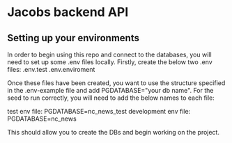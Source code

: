 # Jacobs backend API

## Setting up your environments
In order to begin using this repo and connect to the databases, you will need to set up some .env files locally. Firstly, create the below two .env files:
.env.test
.env.enviroment

Once these files have been created, you want to use the structure specified in the .env-example file and add PGDATABASE="your db name". For the seed to run correctly, you will need to add the below names to each file:

test env file:
PGDATABASE=nc_news_test
development env file:
PGDATABASE=nc_news

This should allow you to create the DBs and begin working on the project.